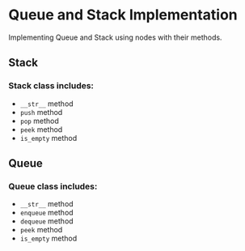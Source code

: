 # Queue and Stack Implementation

Implementing Queue and Stack using nodes with their methods.

## Stack

### Stack class includes:

- `__str__` method
- `push` method
- `pop` method
- `peek` method
- `is_empty` method

## Queue

### Queue class includes:

- `__str__` method
- `enqueue` method
- `dequeue` method
- `peek` method
- `is_empty` method
